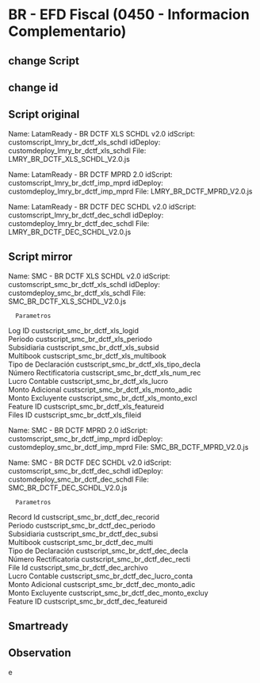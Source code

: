 # BR - EFD Fiscal (0450 - Informacion Complementario)
  


 
## change Script


## change id


## Script original
Name:      LatamReady - BR DCTF XLS SCHDL v2.0
 idScript:  customscript_lmry_br_dctf_xls_schdl 
 idDeploy:  customdeploy_lmry_br_dctf_xls_schdl
 File:      LMRY_BR_DCTF_XLS_SCHDL_V2.0.js  

 Name:      LatamReady - BR DCTF MPRD 2.0
 idScript:  customscript_lmry_br_dctf_imp_mprd
 idDeploy:  customdeploy_lmry_br_dctf_imp_mprd
 File:      LMRY_BR_DCTF_MPRD_V2.0.js 

 Name:      LatamReady - BR DCTF DEC SCHDL v2.0
 idScript:  customscript_lmry_br_dctf_dec_schdl 
 idDeploy:  customdeploy_lmry_br_dctf_dec_schdl
 File:      LMRY_BR_DCTF_DEC_SCHDL_V2.0.js

## Script mirror
 Name:      SMC - BR DCTF XLS SCHDL v2.0
 idScript:  customscript_smc_br_dctf_xls_schdl 
 idDeploy:  customdeploy_smc_br_dctf_xls_schdl
 File:      SMC_BR_DCTF_XLS_SCHDL_V2.0.js  

      Parametros
Log ID	              custscript_smc_br_dctf_xls_logid		 	 
Periodo	              custscript_smc_br_dctf_xls_periodo		 	 
Subsidiaria	          custscript_smc_br_dctf_xls_subsid		 	 
Multibook	            custscript_smc_br_dctf_xls_multibook		 	 
Tipo de Declaración	  custscript_smc_br_dctf_xls_tipo_decla		 	 
Número Rectificatoria	custscript_smc_br_dctf_xls_num_rec		 	 
Lucro Contable	      custscript_smc_br_dctf_xls_lucro		 	 
Monto Adicional	      custscript_smc_br_dctf_xls_monto_adic		 	 
Monto Excluyente	    custscript_smc_br_dctf_xls_monto_excl		 	 
Feature ID	          custscript_smc_br_dctf_xls_featureid		 	 
Files ID	            custscript_smc_br_dctf_xls_fileid

 Name:      SMC - BR DCTF MPRD 2.0
 idScript:  customscript_smc_br_dctf_imp_mprd
 idDeploy:  customdeploy_smc_br_dctf_imp_mprd
 File:      SMC_BR_DCTF_MPRD_V2.0.js 

 Name:      SMC - BR DCTF DEC SCHDL v2.0
 idScript:  customscript_smc_br_dctf_dec_schdl 
 idDeploy:  customdeploy_smc_br_dctf_dec_schdl
 File:      SMC_BR_DCTF_DEC_SCHDL_V2.0.js  

      Parametros
Record Id	              custscript_smc_br_dctf_dec_recorid		 	 
Periodo	                custscript_smc_br_dctf_dec_periodo		 	 
Subsidiaria	            custscript_smc_br_dctf_dec_subsi		 	 
Multibook	              custscript_smc_br_dctf_dec_multi		 	 
Tipo de Declaración	    custscript_smc_br_dctf_dec_decla		 	 
Número Rectificatoria	  custscript_smc_br_dctf_dec_recti		 	 
File Id	                custscript_smc_br_dctf_dec_archivo	 	 
Lucro Contable	        custscript_smc_br_dctf_dec_lucro_conta		 	 
Monto Adicional	        custscript_smc_br_dctf_dec_monto_adic		 	 
Monto Excluyente	      custscript_smc_br_dctf_dec_monto_excluy		 	 
Feature ID	            custscript_smc_br_dctf_dec_featureid

## Smartready


## Observation 

e



